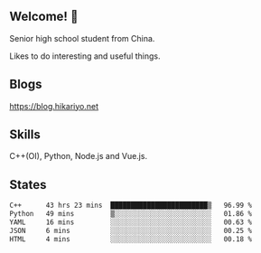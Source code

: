 ## Welcome! 👋

Senior high school student from China.

Likes to do interesting and useful things.

## Blogs

https://blog.hikariyo.net

## Skills

C++(OI), Python, Node.js and Vue.js.

## States

<!--START_SECTION:waka-->

```txt
C++      43 hrs 23 mins  ████████████████████████▒   96.99 %
Python   49 mins         ▒░░░░░░░░░░░░░░░░░░░░░░░░   01.86 %
YAML     16 mins         ░░░░░░░░░░░░░░░░░░░░░░░░░   00.63 %
JSON     6 mins          ░░░░░░░░░░░░░░░░░░░░░░░░░   00.25 %
HTML     4 mins          ░░░░░░░░░░░░░░░░░░░░░░░░░   00.18 %
```

<!--END_SECTION:waka-->


